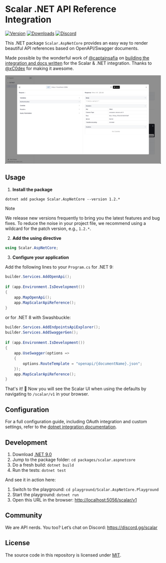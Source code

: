 # Scalar .NET API Reference Integration

[![Version](https://img.shields.io/nuget/v/Scalar.AspNetCore)](https://www.nuget.org/packages/Scalar.AspNetCore)
[![Downloads](https://img.shields.io/nuget/dt/Scalar.AspNetCore)](https://www.nuget.org/packages/Scalar.AspNetCore)
[![Discord](https://img.shields.io/discord/1135330207960678410?style=flat&color=5865F2)](https://discord.gg/scalar)

This .NET package `Scalar.AspNetCore` provides an easy way to render beautiful API references based on OpenAPI/Swagger documents.

Made possible by the wonderful work of [@captainsafia](https://github.com/captainsafia) on [building the integration and docs written](https://learn.microsoft.com/en-us/aspnet/core/fundamentals/openapi/using-openapi-documents?view=aspnetcore-9.0#use-scalar-for-interactive-api-documentation) for the Scalar & .NET integration. Thanks to [@xC0dex](https://github.com/xC0dex) for making it awesome.

![dotnet](https://github.com/scalar/scalar/blob/main/packages/scalar.aspnetcore/dotnet.jpg)

## Usage

1. **Install the package**

```shell
dotnet add package Scalar.AspNetCore --version 1.2.*
```

> [!NOTE]
> We release new versions frequently to bring you the latest features and bug fixes. To reduce the noise in your project file, we recommend using a wildcard for the patch version, e.g., `1.2.*`.

2. **Add the using directive**

```csharp
using Scalar.AspNetCore;
```

3. **Configure your application**

Add the following lines to your `Program.cs` for .NET 9:

```csharp
builder.Services.AddOpenApi();

if (app.Environment.IsDevelopment())
{
    app.MapOpenApi();
    app.MapScalarApiReference();
}
```

or for .NET 8 with Swashbuckle:

```csharp
builder.Services.AddEndpointsApiExplorer();
builder.Services.AddSwaggerGen();

if (app.Environment.IsDevelopment())
{
    app.UseSwagger(options =>
    {
        options.RouteTemplate = "openapi/{documentName}.json";
    });
    app.MapScalarApiReference();
}
```

That's it! 🎉 Now you will see the Scalar UI when using the defaults by navigating to `/scalar/v1` in your browser.

## Configuration

For a full configuration guide, including OAuth integration and custom settings, refer to the [dotnet integration documentation](https://github.com/scalar/scalar/blob/main/documentation/integrations/dotnet.md).

## Development

1. Download [.NET 9.0](https://dotnet.microsoft.com/en-us/download/dotnet/9.0)
2. Jump to the package folder: `cd packages/scalar.aspnetcore`
3. Do a fresh build: `dotnet build`
4. Run the tests: `dotnet test`

And see it in action here:

1. Switch to the playground: `cd playground/Scalar.AspNetCore.Playground`
2. Start the playground: `dotnet run`
3. Open this URL in the browser: <http://localhost:5056/scalar/v1>

## Community

We are API nerds. You too? Let’s chat on Discord: <https://discord.gg/scalar>

## License

The source code in this repository is licensed under [MIT](https://github.com/scalar/scalar/blob/main/LICENSE).
